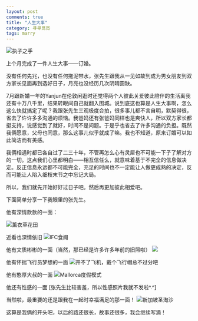 ```yaml
---
layout: post
comments: true
title: "人生大事"
category: 寻寻觅觅
tags: marry
---
```


![执子之手](http://upload-images.jianshu.io/upload_images/19585-886b1f81011d8d1a.jpg?imageMogr2/auto-orient/strip%7CimageView2/2/w/1240)

上个月完成了一件人生大事——订婚。

没有任何先兆，也没有任何拖泥带水，张先生跟我从一见如故到成为男女朋友到双方家长见面再到选好日子，月亮也没经历几次阴晴圆缺。

7月跟新婚一年的Yanjun在伦敦闲逛时还觉得两个人彼此关爱彼此陪伴的生活离我还有十万八千里，结果转眼间自己就翻入围城。说到底这也算是人生大事啊，怎么这么快就搞定了呢？我跟张先生三观极度合拍，很多事儿都不言自明，默契得很，省去了许许多多沟通的烦恼。我爸妈还有张爸妈同样也是爽快人，所以双方家长都挺支持，说感觉到了就好，时间不是问题。于是乎也省去了许多沟通的负担。既然我俩愿意，父母也同意，那么这事儿似乎就成了嘛。我也不知道，原来订婚可以如此简洁而有美感。

我俩相遇时都已各自过了二三十年，不管再怎么心有灵犀也不可能一下子了解对方的一切。这点我们心里都明白——相互信任么，就意味着基于不完全的信息做决定。反正信息永远都不可能完全，充足的时间也不一定能让人做更成熟的决定，反而可能让人陷入细枝末节之中忘记大局。

所以，我们就先开始好好过日子吧。然后再更加彼此相爱吧。

下面简单分享一下我眼里的张先生。

他有深情款款的一面：

![薰衣草花田](http://upload-images.jianshu.io/upload_images/19585-15a65e0bcea06e86.jpg?imageMogr2/auto-orient/strip%7CimageView2/2/w/1240)

近看也深情依旧
![IFC食阁](http://upload-images.jianshu.io/upload_images/19585-b855ec36bcc3a9d5.jpg?imageMogr2/auto-orient/strip%7CimageView2/2/w/1240)

他有文质彬彬的一面（当然，那已经是许多许多年前的旧照啦）
![](http://upload-images.jianshu.io/upload_images/19585-d94209c9517ca0c8.jpg?imageMogr2/auto-orient/strip%7CimageView2/2/w/1240)

他有怀揣飞行员梦想的一面
![开不了飞机，戴个飞行帽总不过分吧](http://upload-images.jianshu.io/upload_images/19585-8df7ce661f52e0dd.jpg?imageMogr2/auto-orient/strip%7CimageView2/2/w/1240)

他有憨厚大叔的一面
![Mallorca度假模式](http://upload-images.jianshu.io/upload_images/19585-c5e1b502da0a592a.jpg?imageMogr2/auto-orient/strip%7CimageView2/2/w/1240)

他还有性感的一面
[张先生比较害羞，所以性感照片我就不发啦^.^]

当然啦，最重要的还是跟我在一起时幸福满足的那一面！
![新加坡圣淘沙](http://upload-images.jianshu.io/upload_images/19585-e2bcb253b1490715.jpg?imageMogr2/auto-orient/strip%7CimageView2/2/w/1240)

这算是我俩的开头吧，以后的路还很长，故事还很多，我会继续写滴！
